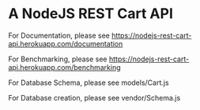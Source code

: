 # A NodeJS REST Cart API

For Documentation, please see https://nodejs-rest-cart-api.herokuapp.com/documentation

For Benchmarking, please see https://nodejs-rest-cart-api.herokuapp.com/benchmarking

For Database Schema, please see models/Cart.js

For Database creation, please see vendor/Schema.js
